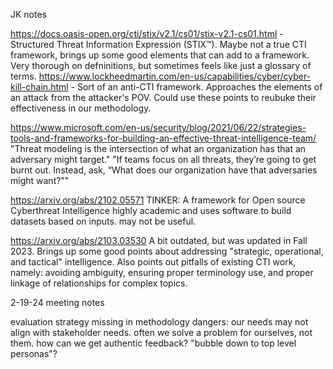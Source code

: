 JK notes

https://docs.oasis-open.org/cti/stix/v2.1/cs01/stix-v2.1-cs01.html - Structured Threat Information Expression (STIX™).  Maybe not a true CTI framework, brings up some good elements that can add to a framework.  Very thorough on defninitions, but sometimes feels like just a glossary of terms.
https://www.lockheedmartin.com/en-us/capabilities/cyber/cyber-kill-chain.html - Sort of an anti-CTI framework.  Approaches the elements of an attack from the attacker's POV.  Could use these points to reubuke their effectiveness in our methodology. 

https://www.microsoft.com/en-us/security/blog/2021/06/22/strategies-tools-and-frameworks-for-building-an-effective-threat-intelligence-team/
"Threat modeling is the intersection of what an organization has that an adversary might target."   "If teams focus on all threats, they’re going to get burnt out. Instead, ask, “What does our organization have that adversaries might want?”"

https://arxiv.org/abs/2102.05571
TINKER: A framework for Open source Cyberthreat Intelligence
highly academic and uses software to build datasets based on inputs.  may not be useful.


https://arxiv.org/abs/2103.03530
A bit outdated, but was updated in Fall 2023.  Brings up some good points about addressing "strategic, operational, and tactical" intelligence.  Also points out pitfalls of existing CTI work, namely: avoiding ambiguity, ensuring proper terminology use, and proper linkage of relationships for complex topics.




2-19-24 meeting notes

evaluation strategy missing in methodology
	dangers:  our needs may not align with stakeholder needs. often we solve a problem for ourselves, not them.
	how can we get authentic feedback?
	"bubble down to top level personas"?
